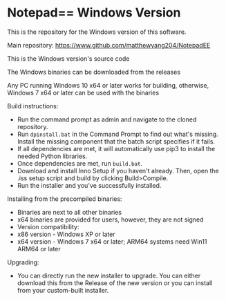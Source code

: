 # Notepad== Windows Version

This is the repository for the Windows version of this software.

Main repository: https://www.github.com/matthewyang204/NotepadEE

This is the Windows version's source code

The Windows binaries can be downloaded from the releases

Any PC running Windows 10 x64 or later works for building, otherwise, Windows 7 x64 or later can be used with the binaries

Build instructions:
- Run the command prompt as admin and navigate to the cloned repository.
- Run `dpinstall.bat` in the Command Prompt to find out what's missing. Install the missing component that the batch script specifies if it fails.
- If all dependencies are met, it will automatically use pip3 to install the needed Python libraries.
- Once dependencies are met, run `build.bat`.
- Download and install Inno Setup if you haven't already. Then, open the .iss setup script and build by clicking Build>Compile.
- Run the installer and you've successfully installed.

Installing from the precompiled binaries:
- Binaries are next to all other binaries
- x64 binaries are provided for users, however, they are not signed
- Version compatibility:
- x86 version - Windows XP or later
- x64 version - Windows 7 x64 or later; ARM64 systems need Win11 ARM64 or later

Upgrading:
- You can directly run the new installer to upgrade. You can either download this from the Release of the new version or you can install from your custom-built installer.
